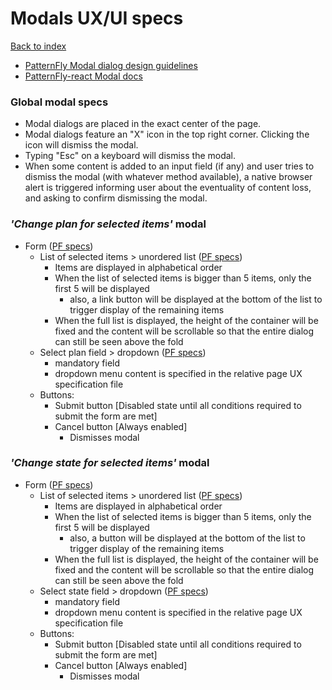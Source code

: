 # Modals UX/UI specs

[Back to index](../index.md)

* [PatternFly Modal dialog design guidelines](https://www.patternfly.org/v4/design-guidelines/usage-and-behavior/modal)
* [PatternFly-react Modal docs](https://www.patternfly.org/v4/documentation/react/components/modal)

### Global modal specs
* Modal dialogs are placed in the exact center of the page.
* Modal dialogs feature an "X" icon in the top right corner. Clicking the icon will dismiss the modal.
* Typing "Esc" on a keyboard will dismiss the modal.
* When some content is added to an input field (if any) and user tries to dismiss the modal (with whatever method available), a native browser alert is triggered informing user about the eventuality of content loss, and asking to confirm dismissing the modal.


### _'Change plan for selected items'_ modal
* Form ([PF specs](https://www.patternfly.org/v4/documentation/react/components/form))
  * List of selected items > unordered list ([PF specs](https://www.patternfly.org/v4/documentation/react/components/list))
    * Items are displayed in alphabetical order
    * When the list of selected items is bigger than 5 items, only the first 5 will be displayed
      * also, a link button will be displayed at the bottom of the list to trigger display of the remaining items
    * When the full list is displayed, the height of the container will be fixed and the content will be scrollable so that the entire dialog can still be seen above the fold
  * Select plan field > dropdown ([PF specs](https://www.patternfly.org/v4/documentation/react/components/dropdown))
    * mandatory field
    * dropdown menu content is specified in the relative page UX specification file
  * Buttons:
    * Submit button [Disabled state until all conditions required to submit the form are met]
    * Cancel button [Always enabled]
      * Dismisses modal


### _'Change state for selected items'_ modal
* Form ([PF specs](https://www.patternfly.org/v4/documentation/react/components/form))
  * List of selected items > unordered list ([PF specs](https://www.patternfly.org/v4/documentation/react/components/list))
    * Items are displayed in alphabetical order
    * When the list of selected items is bigger than 5 items, only the first 5 will be displayed
      * also, a button will be displayed at the bottom of the list to trigger display of the remaining items
    * When the full list is displayed, the height of the container will be fixed and the content will be scrollable so that the entire dialog can still be seen above the fold
  * Select state field > dropdown ([PF specs](https://www.patternfly.org/v4/documentation/react/components/dropdown))
    * mandatory field
    * dropdown menu content is specified in the relative page UX specification file
  * Buttons:
    * Submit button [Disabled state until all conditions required to submit the form are met]
    * Cancel button [Always enabled]
      * Dismisses modal


<!-- ### _'Send email to selected items'_ modal
      * Form ([PF specs](https://www.patternfly.org/v4/documentation/react/components/form))
        * List of selected items > unordered list ([PF specs](https://www.patternfly.org/v4/documentation/react/components/list))
          * Items are displayed in alphabetical order
          * When the list of selected items is bigger than 5 items, only the first 5 will be displayed
            * also, a button will be displayed at the bottom of the list to trigger display of the remaining items
          * When the full list is displayed, the height of the container will be fixed and the content will be scrollable so that the entire dialog can still be seen above the fold
        * Subject field > text input ([PF specs](https://www.patternfly.org/v4/documentation/react/components/textinput))
          * mandatory field
        * Message field > text area ([PF specs](https://www.patternfly.org/v4/documentation/react/components/textarea))
          * mandatory field
        * Buttons:
          * Submit button [Disabled state until all conditions required to submit the form are met]
          * Cancel button [Always enabled]
            * Dismisses modal
        * When user submits the form:
          * the Submit button is replaced by a spinner
            * spinner should stay visible for at least 1.5 seconds (even when the request is resolved earlier)
          * and the input fields are disabled
        * If message is sent successfully:
          * the modal will auto-dismiss
          * and a success toast alert will be displayed
        * If request returns an error:
          * the modal won't auto dismiss
          * the spinner will be replaced by the submit button
          * the input fields will be enabled again (to allow user eventually copy paste their content)
          * an inline warning message will be displayed above the form buttons -->
